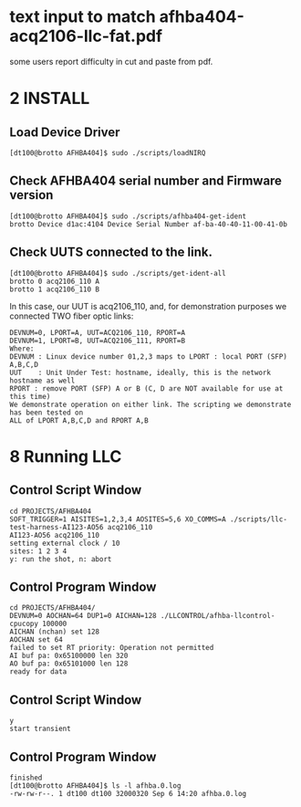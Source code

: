 # text input to match afhba404-acq2106-llc-fat.pdf
some users report difficulty in cut and paste from pdf.

# 2 INSTALL

## Load Device Driver
```
[dt100@brotto AFHBA404]$ sudo ./scripts/loadNIRQ
```
## Check AFHBA404 serial number and Firmware version
```
[dt100@brotto AFHBA404]$ sudo ./scripts/afhba404-get-ident
brotto Device d1ac:4104 Device Serial Number af-ba-40-40-11-00-41-0b
```
## Check UUTS connected to the link.
```
[dt100@brotto AFHBA404]$ sudo ./scripts/get-ident-all
brotto 0 acq2106_110 A
brotto 1 acq2106_110 B
```
In this case, our UUT is acq2106_110, and, for demonstration purposes we connected TWO fiber optic links:
```
DEVNUM=0, LPORT=A, UUT=ACQ2106_110, RPORT=A
DEVNUM=1, LPORT=B, UUT=ACQ2106_111, RPORT=B
Where:
DEVNUM : Linux device number 01,2,3 maps to LPORT : local PORT (SFP) A,B,C,D
UUT    : Unit Under Test: hostname, ideally, this is the network hostname as well
RPORT : remove PORT (SFP) A or B (C, D are NOT available for use at this time)
We demonstrate operation on either link. The scripting we demonstrate has been tested on
ALL of LPORT A,B,C,D and RPORT A,B
```

# 8 Running LLC

## Control Script Window
```
cd PROJECTS/AFHBA404
SOFT_TRIGGER=1 AISITES=1,2,3,4 AOSITES=5,6 XO_COMMS=A ./scripts/llc-test-harness-AI123-AO56 acq2106_110
AI123-AO56 acq2106_110
setting external clock / 10
sites: 1 2 3 4
y: run the shot, n: abort
```

## Control Program Window
```
cd PROJECTS/AFHBA404/
DEVNUM=0 AOCHAN=64 DUP1=0 AICHAN=128 ./LLCONTROL/afhba-llcontrol-cpucopy 100000
AICHAN (nchan) set 128
AOCHAN set 64
failed to set RT priority: Operation not permitted
AI buf pa: 0x65100000 len 320
AO buf pa: 0x65101000 len 128
ready for data
```

## Control Script Window
```
y
start transient
```

## Control Program Window
```
finished
[dt100@brotto AFHBA404]$ ls -l afhba.0.log
-rw-rw-r--. 1 dt100 dt100 32000320 Sep 6 14:20 afhba.0.log
```


